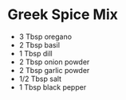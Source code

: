 # Greek Spice Mix

- 3 Tbsp oregano
- 2 Tbsp basil
- 1 Tbsp dill
- 2 Tbsp onion powder
- 2 Tbsp garlic powder
- 1/2 Tbsp salt
- 1 Tbsp black pepper
